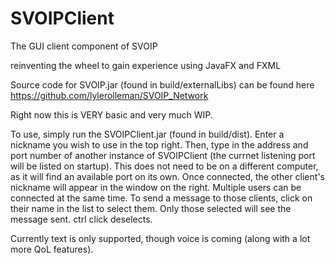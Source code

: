 # SVOIPClient
The GUI client component of SVOIP

reinventing the wheel to gain experience using JavaFX and FXML

Source code for SVOIP.jar (found in build/externalLibs) can be found here https://github.com/lylerolleman/SVOIP_Network


Right now this is VERY basic and very much WIP. 

To use, simply run the SVOIPClient.jar (found in build/dist). Enter a nickname you wish to use in the top right. 
Then, type in the address and port number of another instance of SVOIPClient (the currnet listening port will be listed on startup). 
This does not need to be on a different computer, as it will find an available port on its own. Once connected, the other client's
nickname will appear in the window on the right. Multiple users can be connected at the same time. To send a message to those clients, 
click on their name in the list to select them. Only those selected will see the message sent. ctrl click deselects. 

Currently text is only supported, though voice is coming (along with a lot more QoL features). 
